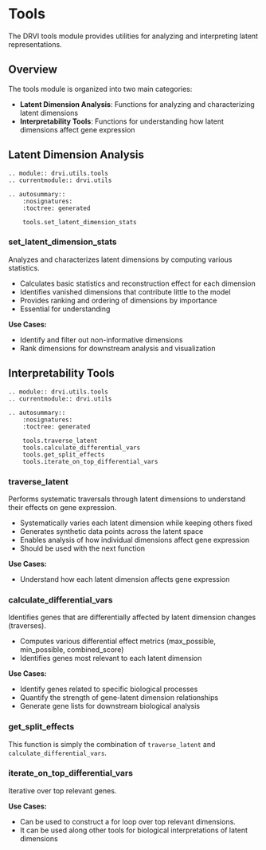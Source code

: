 # Tools

The DRVI tools module provides utilities for analyzing and interpreting latent representations.

## Overview

The tools module is organized into two main categories:

- **Latent Dimension Analysis**: Functions for analyzing and characterizing latent dimensions
- **Interpretability Tools**: Functions for understanding how latent dimensions affect gene expression

## Latent Dimension Analysis

```{eval-rst}
.. module:: drvi.utils.tools
.. currentmodule:: drvi.utils

.. autosummary::
    :nosignatures:
    :toctree: generated

    tools.set_latent_dimension_stats
```

### set_latent_dimension_stats

Analyzes and characterizes latent dimensions by computing various statistics.

- Calculates basic statistics and reconstruction effect for each dimension
- Identifies vanished dimensions that contribute little to the model
- Provides ranking and ordering of dimensions by importance
- Essential for understanding

**Use Cases:**

- Identify and filter out non-informative dimensions
- Rank dimensions for downstream analysis and visualization

## Interpretability Tools

```{eval-rst}
.. module:: drvi.utils.tools
.. currentmodule:: drvi.utils

.. autosummary::
    :nosignatures:
    :toctree: generated

    tools.traverse_latent
    tools.calculate_differential_vars
    tools.get_split_effects
    tools.iterate_on_top_differential_vars
```

### traverse_latent

Performs systematic traversals through latent dimensions to understand their effects on gene expression.

- Systematically varies each latent dimension while keeping others fixed
- Generates synthetic data points across the latent space
- Enables analysis of how individual dimensions affect gene expression
- Should be used with the next function

**Use Cases:**

- Understand how each latent dimension affects gene expression

### calculate_differential_vars

Identifies genes that are differentially affected by latent dimension changes (traverses).

- Computes various differential effect metrics (max_possible, min_possible, combined_score)
- Identifies genes most relevant to each latent dimension

**Use Cases:**

- Identify genes related to specific biological processes
- Quantify the strength of gene-latent dimension relationships
- Generate gene lists for downstream biological analysis

### get_split_effects

This function is simply the combination of `traverse_latent` and `calculate_differential_vars`.

### iterate_on_top_differential_vars

Iterative over top relevant genes.

**Use Cases:**

- Can be used to construct a for loop over top relevant dimensions.
- It can be used along other tools for biological interpretations of latent dimensions
